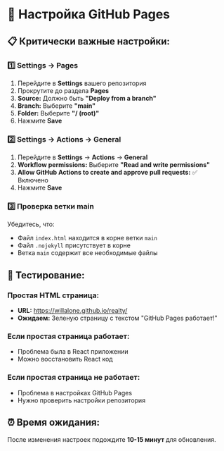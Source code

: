 # 🔧 Настройка GitHub Pages

## 📋 Критически важные настройки:

### 1️⃣ Settings → Pages
1. Перейдите в **Settings** вашего репозитория
2. Прокрутите до раздела **Pages**
3. **Source:** Должно быть **"Deploy from a branch"**
4. **Branch:** Выберите **"main"**
5. **Folder:** Выберите **"/ (root)"**
6. Нажмите **Save**

### 2️⃣ Settings → Actions → General
1. Перейдите в **Settings** → **Actions** → **General**
2. **Workflow permissions:** Выберите **"Read and write permissions"**
3. **Allow GitHub Actions to create and approve pull requests:** ✅ Включено
4. Нажмите **Save**

### 3️⃣ Проверка ветки main
Убедитесь, что:
- Файл `index.html` находится в корне ветки `main`
- Файл `.nojekyll` присутствует в корне
- Ветка `main` содержит все необходимые файлы

## 🧪 Тестирование:

### Простая HTML страница:
- **URL:** https://willalone.github.io/realty/
- **Ожидаем:** Зеленую страницу с текстом "GitHub Pages работает!"

### Если простая страница работает:
- Проблема была в React приложении
- Можно восстановить React код

### Если простая страница не работает:
- Проблема в настройках GitHub Pages
- Нужно проверить настройки репозитория

## ⏰ Время ожидания:
После изменения настроек подождите **10-15 минут** для обновления.
